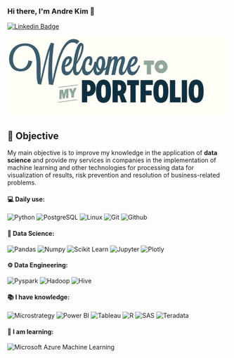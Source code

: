 ### Hi there, I'm Andre Kim 👋
[![Linkedin Badge](https://img.shields.io/badge/-LinkedIn-blue?style=flat-square&logo=Linkedin&logoColor=white&link=https://www.linkedin.com/in/andre-kim-scarton-a6b25b195)](https://www.linkedin.com/in/andre-kim-scarton-a6b25b195)
<p align="center">
  <img src="https://github.com/andrescarton/andrescarton/blob/main/welcome_to_my_portfolio.jpg" />
</p>

## 🚀 **Objective** 

My main objective is to improve my knowledge in the application of **data science** and provide my services in companies in the implementation of machine learning and other technologies for processing data for visualization of results, risk prevention and resolution of business-related problems.  

#### 💻 Daily use:
 ![Python](https://img.shields.io/badge/-Python-black?style=flat-square&logo=Python)
 ![PostgreSQL](https://img.shields.io/badge/-PostgreSQL-black?style=flat-square&logo=PostgreSQL)
 ![Linux](https://img.shields.io/badge/-Linux-black?style=flat-square&logo=Linux)
 ![Git](https://img.shields.io/badge/-Git-black?style=flat-square&logo=Git)
 ![Github](https://img.shields.io/badge/-Github-black?style=flat-square&logo=Github)
 
 #### 🎲 Data Science:
 ![Pandas](https://img.shields.io/badge/-Pandas-black?style=flat-square&logo=Pandas)
 ![Numpy](https://img.shields.io/badge/-Numpy-black?style=flat-square&logo=Numpy)
 ![Scikit Learn](https://img.shields.io/badge/-Scikit%20Learn-black?style=flat-square&logo=scikit-learn)
 ![Jupyter](https://img.shields.io/badge/-Jupyter-black?style=flat-square&logo=Jupyter)
 ![Plotly](https://img.shields.io/badge/-Plotly-black?style=flat-square&logo=Plotly)
 
 #### ⚙️ Data Engineering:
 ![Pyspark](https://img.shields.io/badge/-Pyspark-black?style=flat-square&logo=Apache-Spark)
 ![Hadoop](https://img.shields.io/badge/-Hadoop-black?style=flat-square&logo=Apache-Hadoop)
 ![Hive](https://img.shields.io/badge/-Hive-black?style=flat-square&logo=Apache-Hive)
 
  #### 📚 I have knowledge:
 ![Microstrategy](https://img.shields.io/badge/-Microstrategy-black?style=plastic&logo=Microstrategy)
 ![Power BI](https://img.shields.io/badge/-Power%20BI-black?style=plastic&logo=Power-BI)
 ![Tableau](https://img.shields.io/badge/-Tableau-black?style=plastic&logo=Tableau)
 ![R](https://img.shields.io/badge/-R-black?style=flat-square&logo=R)
 ![SAS](https://img.shields.io/badge/-SAS-black?style=flat-square&logo=SAS)
 ![Teradata](https://img.shields.io/badge/-Teradata-black?style=flat-square&logo=Teradata)
 
  #### 🌱 I am learning:
  ![Microsoft Azure Machine Learning](https://img.shields.io/badge/-Microsoft%20Azure%20Machine%20Learning-black?style=flat-square&logo=Microsoft-Azure)
<!--
**andrescarton/andrescarton** is a ✨ _special_ ✨ repository because its `README.md` (this file) appears on your GitHub profile.

Here are some ideas to get you started:

- 🔭 I’m currently working on ...
- 🌱 I’m currently learning ...
- 👯 I’m looking to collaborate on ...
- 🤔 I’m looking for help with ...
- 💬 Ask me about ...
- 📫 How to reach me: ...
- 😄 Pronouns: ...
- ⚡ Fun fact: ...
-->

